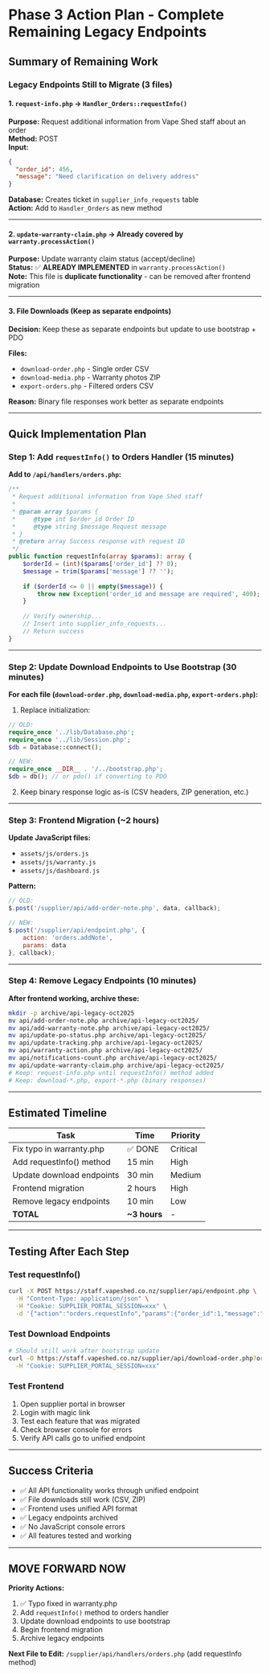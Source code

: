 # Phase 3 Action Plan - Complete Remaining Legacy Endpoints

## Summary of Remaining Work

### Legacy Endpoints Still to Migrate (3 files)

#### 1. `request-info.php` → `Handler_Orders::requestInfo()`
**Purpose:** Request additional information from Vape Shed staff about an order  
**Method:** POST  
**Input:**
```json
{
  "order_id": 456,
  "message": "Need clarification on delivery address"
}
```
**Database:** Creates ticket in `supplier_info_requests` table  
**Action:** Add to `Handler_Orders` as new method

---

#### 2. `update-warranty-claim.php` → Already covered by `warranty.processAction()`
**Purpose:** Update warranty claim status (accept/decline)  
**Status:** ✅ **ALREADY IMPLEMENTED** in `warranty.processAction()`  
**Note:** This file is **duplicate functionality** - can be removed after frontend migration

---

#### 3. File Downloads (Keep as separate endpoints)
**Decision:** Keep these as separate endpoints but update to use bootstrap + PDO

**Files:**
- `download-order.php` - Single order CSV
- `download-media.php` - Warranty photos ZIP
- `export-orders.php` - Filtered orders CSV

**Reason:** Binary file responses work better as separate endpoints

---

## Quick Implementation Plan

### Step 1: Add `requestInfo()` to Orders Handler (15 minutes)

**Add to `/api/handlers/orders.php`:**
```php
/**
 * Request additional information from Vape Shed staff
 * 
 * @param array $params {
 *     @type int $order_id Order ID
 *     @type string $message Request message
 * }
 * @return array Success response with request ID
 */
public function requestInfo(array $params): array {
    $orderId = (int)($params['order_id'] ?? 0);
    $message = trim($params['message'] ?? '');
    
    if ($orderId <= 0 || empty($message)) {
        throw new Exception('order_id and message are required', 400);
    }
    
    // Verify ownership...
    // Insert into supplier_info_requests...
    // Return success
}
```

---

### Step 2: Update Download Endpoints to Use Bootstrap (30 minutes)

**For each file (`download-order.php`, `download-media.php`, `export-orders.php`):**

1. Replace initialization:
```php
// OLD:
require_once '../lib/Database.php';
require_once '../lib/Session.php';
$db = Database::connect();

// NEW:
require_once __DIR__ . '/../bootstrap.php';
$db = db(); // or pdo() if converting to PDO
```

2. Keep binary response logic as-is (CSV headers, ZIP generation, etc.)

---

### Step 3: Frontend Migration (~2 hours)

**Update JavaScript files:**
- `assets/js/orders.js`
- `assets/js/warranty.js`
- `assets/js/dashboard.js`

**Pattern:**
```javascript
// OLD:
$.post('/supplier/api/add-order-note.php', data, callback);

// NEW:
$.post('/supplier/api/endpoint.php', {
    action: 'orders.addNote',
    params: data
}, callback);
```

---

### Step 4: Remove Legacy Endpoints (10 minutes)

**After frontend working, archive these:**
```bash
mkdir -p archive/api-legacy-oct2025
mv api/add-order-note.php archive/api-legacy-oct2025/
mv api/add-warranty-note.php archive/api-legacy-oct2025/
mv api/update-po-status.php archive/api-legacy-oct2025/
mv api/update-tracking.php archive/api-legacy-oct2025/
mv api/warranty-action.php archive/api-legacy-oct2025/
mv api/notifications-count.php archive/api-legacy-oct2025/
mv api/update-warranty-claim.php archive/api-legacy-oct2025/
# Keep: request-info.php until requestInfo() method added
# Keep: download-*.php, export-*.php (binary responses)
```

---

## Estimated Timeline

| Task | Time | Priority |
|------|------|----------|
| Fix typo in warranty.php | ✅ DONE | Critical |
| Add requestInfo() method | 15 min | High |
| Update download endpoints | 30 min | Medium |
| Frontend migration | 2 hours | High |
| Remove legacy endpoints | 10 min | Low |
| **TOTAL** | **~3 hours** | - |

---

## Testing After Each Step

### Test requestInfo()
```bash
curl -X POST https://staff.vapeshed.co.nz/supplier/api/endpoint.php \
  -H "Content-Type: application/json" \
  -H "Cookie: SUPPLIER_PORTAL_SESSION=xxx" \
  -d '{"action":"orders.requestInfo","params":{"order_id":1,"message":"Test request"}}'
```

### Test Download Endpoints
```bash
# Should still work after bootstrap update
curl -O https://staff.vapeshed.co.nz/supplier/api/download-order.php?order_id=1 \
  -H "Cookie: SUPPLIER_PORTAL_SESSION=xxx"
```

### Test Frontend
1. Open supplier portal in browser
2. Login with magic link
3. Test each feature that was migrated
4. Check browser console for errors
5. Verify API calls go to unified endpoint

---

## Success Criteria

- ✅ All API functionality works through unified endpoint
- ✅ File downloads still work (CSV, ZIP)
- ✅ Frontend uses unified API format
- ✅ Legacy endpoints archived
- ✅ No JavaScript console errors
- ✅ All features tested and working

---

## MOVE FORWARD NOW

**Priority Actions:**
1. ✅ Typo fixed in warranty.php
2. Add `requestInfo()` method to orders handler
3. Update download endpoints to use bootstrap
4. Begin frontend migration
5. Archive legacy endpoints

**Next File to Edit:** `/supplier/api/handlers/orders.php` (add requestInfo method)

